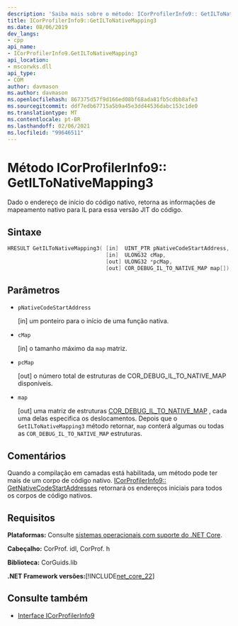 ```yaml
---
description: 'Saiba mais sobre o método: ICorProfilerInfo9:: GetILToNativeMapping3'
title: ICorProfilerInfo9::GetILToNativeMapping3
ms.date: 08/06/2019
dev_langs:
- cpp
api_name:
- ICorProfilerInfo9.GetILToNativeMapping3
api_location:
- mscorwks.dll
api_type:
- COM
author: davmason
ms.author: davmason
ms.openlocfilehash: 867375d57f9d166ed08bf68ada81fb5cdbb8afe3
ms.sourcegitcommit: ddf7edb67715a5b9a45e3dd44536dabc153c1de0
ms.translationtype: MT
ms.contentlocale: pt-BR
ms.lasthandoff: 02/06/2021
ms.locfileid: "99646511"
---
```

# <a name="icorprofilerinfo9getiltonativemapping3-method"></a>Método ICorProfilerInfo9:: GetILToNativeMapping3

Dado o endereço de início do código nativo, retorna as informações de mapeamento nativo para IL para essa versão JIT do código.

## <a name="syntax"></a>Sintaxe

```cpp
HRESULT GetILToNativeMapping3( [in]  UINT_PTR pNativeCodeStartAddress,
                               [in]  ULONG32 cMap,
                               [out] ULONG32 *pcMap,
                               [out] COR_DEBUG_IL_TO_NATIVE_MAP map[]);
```

## <a name="parameters"></a>Parâmetros

- `pNativeCodeStartAddress`

  \[in] um ponteiro para o início de uma função nativa.

- `cMap`

  \[in] o tamanho máximo da `map` matriz.

- `pcMap`

  \[out] o número total de estruturas de COR_DEBUG_IL_TO_NATIVE_MAP disponíveis.

- `map`

  \[out] uma matriz de estruturas [COR_DEBUG_IL_TO_NATIVE_MAP](../debugging/cor-debug-il-to-native-map-structure.md) , cada uma delas especifica os deslocamentos. Depois que o `GetILToNativeMapping3` método retornar, `map` conterá algumas ou todas as `COR_DEBUG_IL_TO_NATIVE_MAP` estruturas.

## <a name="remarks"></a>Comentários

Quando a compilação em camadas está habilitada, um método pode ter mais de um corpo de código nativo. [ICorProfilerInfo9:: GetNativeCodeStartAddresses](icorprofilerinfo9-getnativecodestartaddresses-method.md) retornará os endereços iniciais para todos os corpos de código nativos.

## <a name="requirements"></a>Requisitos

**Plataformas:** Consulte [sistemas operacionais com suporte do .NET Core](../../../core/install/windows.md?pivots=os-windows).

**Cabeçalho:** CorProf. idl, CorProf. h

**Biblioteca:** CorGuids.lib

**.NET Framework versões:**[!INCLUDE[net_core_22](../../../../includes/net-core-22-md.md)]

## <a name="see-also"></a>Consulte também

- [Interface ICorProfilerInfo9](icorprofilerinfo9-interface.md)
